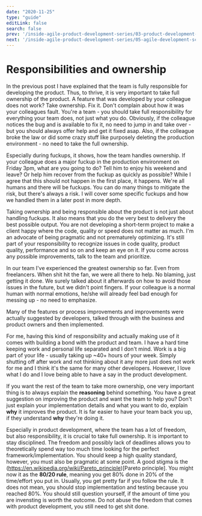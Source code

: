 ```yaml
---
date: "2020-11-25"
type: "guide"
editLink: false
search: false
prev: '/inside-agile-product-development-series/03-product-development-vs-project-development/'
next: '/inside-agile-product-development-series/05-agile-development-scrumban/'
---
```


# Responsibilities and ownership

In the previous post I have explained that the team is fully responsible for developing the product.
Thus, to thrive, it is very important to take full ownership of the product.
A feature that was developed by your colleague does not work?
Take ownership.
Fix it.
Don't complain about how it was your colleagues fault.
You're a team - you should take full responsibility for everything your team does, not just what you do.
Obviously, if the colleague notices the bug and is available to fix it, no need to jump in and take over - but you should always offer help and get it fixed asap.
Also, if the colleague broke the law or did some crazy stuff like purposely deleting the production environment - no need to take the full ownership.

Especially during fuckups, it shows, how the team handles ownership.
If your colleague does a major fuckup in the production environment on Friday 3pm, what are you going to do?
Tell him to enjoy his weekend and leave?
Or help him recover from the fuckup as quickly as possible?
While I agree that this should not happen in the first place, it happens.
We're all humans and there will be fuckups.
You can do many things to mitigate the risk, but there's always a risk.
I will cover some specific fuckups and how we handled them in a later post in more depth.

Taking ownership and being responsible about the product is not just about handling fuckups.
It also means that you do the very best to delivery the best possible output.
You are not developing a short-term project to make a client happy where the code, quality or speed does not matter as much.
I'm an advocate of being pragmatic and not prematurely optimizing.
It's still part of your responsibility to recognize issues in code quality, product quality, performance and so on and keep an eye on it.
If you come across any possible improvements, talk to the team and prioritize.

In our team I've experienced the greatest ownership so far.
Even from freelancers.
When shit hit the fan, we were all there to help.
No blaming, just getting it done.
We surely talked about it afterwards on how to avoid those issues in the future, but we didn't point fingers.
If your colleague is a normal human with normal emotions, he/she will already feel bad enough for messing up - no need to emphasize.

Many of the features or process improvements and improvements were actually suggested by developers, talked through with the business and product owners and then implemented.

For me, having this kind of responsibility and actually making use of it comes with building a bond with the product and team.
I have a hard time keeping work and personal life separated and I don't mind.
Work is a big part of your life - usually taking up ~40+ hours of your week.
Simply shutting off after work and not thinking about it any more just does not work for me and I think it's the same for many other developers.
However, I love what I do and I love being able to have a say in the product development.

If you want the rest of the team to take more ownership, one very important thing is to always explain the **reasoning** behind something.
You have a great suggestion on improving the product and want the team to help you?
Don't just explain your implementation details and what you want to do, explain **why** it improves the product.
It is far easier to have your team back you up, if they understand **why** they're doing it.

Especially in product development, where the team has a lot of freedom, but also responsibility, it is crucial to take full ownership.
It is important to stay disciplined.
The freedom and possibly lack of deadlines allows you to theoretically spend way too much time looking for the perfect framework/implementation.
You should keep a high quality standard, however, you must also be pragmatic at some point.
A good stigma is the (https://en.wikipedia.org/wiki/Pareto_principle)[Pareto principle].
You might now it as the **80/20 rule**, meaning you get 80% done in 20% of the time/effort you put in.
Usually, you get pretty far if you follow the rule.
It does not mean, you should stop implementation and testing because you reached 80%.
You should still question yourself, if the amount of time you are invensting is worth the outcome.
Do not abuse the freedom that comes with product development, you still need to get shit done.